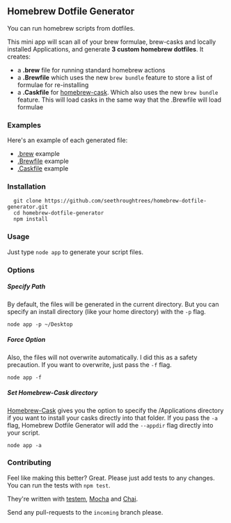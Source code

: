 ## Homebrew Dotfile Generator

You can run homebrew scripts from dotfiles.

This mini app will scan all of your brew formulae, brew-casks and locally installed Applications, and generate **3 custom homebrew dotfiles**.  It creates:

- a **.brew** file for running standard homebrew actions
- a **.Brewfile** which uses the new `brew bundle` feature to store a list
of formulae for re-installing
- a **.Caskfile** for [homebrew-cask](https://github.com/phinze/homebrew-cask).  Which also uses the new `brew bundle` feature.  This will load casks in the same way that the .Brewfile will load formulae

### Examples

Here's an example of each generated file:

- [.brew](https://gist.github.com/seethroughtrees/8010256) example
- [.Brewfile](https://gist.github.com/seethroughtrees/8010281) example
- [.Caskfile](https://gist.github.com/seethroughtrees/8010303) example


### Installation

```
  git clone https://github.com/seethroughtrees/homebrew-dotfile-generator.git
  cd homebrew-dotfile-generator
  npm install
```


### Usage

Just type `node app` to generate your script files.

### Options

##### Specify Path

By default, the files will be generated in the current directory.  But you can
specify an install directory (like your home directory) with the `-p` flag.

```
node app -p ~/Desktop
```

##### Force Option

Also, the files will not overwrite automatically.  I did this as a safety
precaution.  If you want to overwrite, just pass the `-f` flag.

```
node app -f
```

##### Set Homebrew-Cask directory

[Homebrew-Cask](https://github.com/phinze/homebrew-cask) gives you the option
to specify the /Applications directory if you want to install your casks
directly into that folder.  If you pass the `-a` flag, Homebrew Dotfile Generator will add the `--appdir` flag directly into your script.

```
node app -a
```


### Contributing

Feel like making this better?  Great.  Please just add tests to any changes.
You can run the tests with `npm test`.

They're written with [testem](https://github.com/airportyh/testem),
[Mocha](http://visionmedia.github.io/mocha/) and [Chai](http://chaijs.com/).

Send any pull-requests to the `incoming` branch please.

